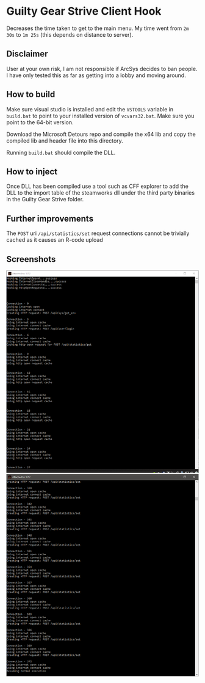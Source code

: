 # Guilty Gear Strive Client Hook

Decreases the time taken to get to the main menu. My time went from `2m 30s` to `1m 25s` (this depends on distance to server).

## Disclaimer

User at your own risk, I am not responsible if ArcSys decides to ban people. I have only tested this as far as getting into a lobby and moving around.

## How to build

Make sure visual studio is installed and edit the `VSTOOLS` variable in `build.bat` to point to your installed version of `vcvars32.bat`. Make sure you point to the 64-bit version.

Download the Microsoft Detours repo and compile the x64 lib and copy the compiled lib and header file into this directory.

Running `build.bat` should compile the DLL.

## How to inject

Once DLL has been compiled use a tool such as CFF explorer to add the DLL to the import table of the steamworks dll under the third party binaries in the Guilty Gear Strive folder.

## Further improvements

The `POST` uri `/api/statistics/set` request connections cannot be trivially cached as it causes an R-code upload 

## Screenshots

![screenshot1](sc1.png)
![screenshot2](sc2.png)